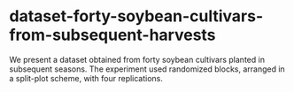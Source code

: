 # dataset-forty-soybean-cultivars-from-subsequent-harvests
We present a dataset obtained from forty soybean cultivars planted in subsequent seasons. The experiment used randomized blocks, arranged in a split-plot scheme, with four replications. 
